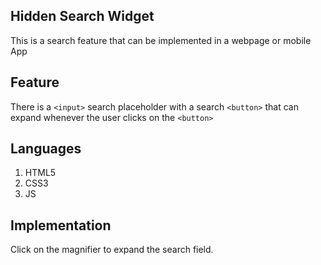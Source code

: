 ## Hidden Search Widget

This is a search feature that can be implemented in a webpage or mobile App

## Feature

There is a `<input>` search placeholder with a search `<button>` that can expand whenever the user clicks on the `<button>`


## Languages

1. HTML5
2. CSS3
3. JS

## Implementation

Click on the magnifier to expand the search field.
